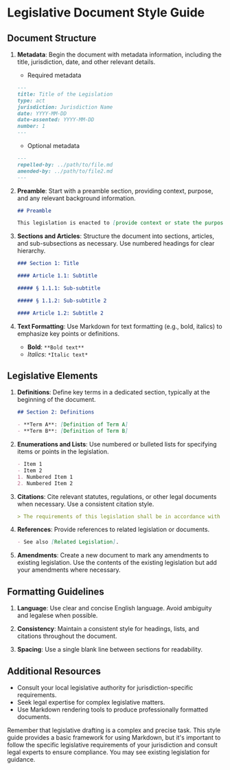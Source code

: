 # Legislative Document Style Guide

## Document Structure

1. **Metadata**: Begin the document with metadata information, including the title, jurisdiction, date, and other relevant details.

    * Required metadata

    ```markdown
    ---
    title: Title of the Legislation
    type: act
    jurisdiction: Jurisdiction Name
    date: YYYY-MM-DD
    date-assented: YYYY-MM-DD
    number: 1
    ---
    ```

    * Optional metadata

    ```markdown
    ---
    repelled-by: ../path/to/file.md
    amended-by: ../path/to/file2.md
    ---
    ```

2. **Preamble**: Start with a preamble section, providing context, purpose, and any relevant background information.

    ```markdown
    ## Preamble

    This legislation is enacted to [provide context or state the purpose].
    ```

3. **Sections and Articles**: Structure the document into sections, articles, and sub-subsections as necessary. Use numbered headings for clear hierarchy.

    ```markdown
    ### Section 1: Title

    #### Article 1.1: Subtitle

    ##### § 1.1.1: Sub-subtitle

    ##### § 1.1.2: Sub-subtitle 2

    #### Article 1.2: Subtitle 2
    ```

4. **Text Formatting**: Use Markdown for text formatting (e.g., bold, italics) to emphasize key points or definitions.

    * **Bold**: `**Bold text**`
    * *Italics*: `*Italic text*`

## Legislative Elements

1. **Definitions**: Define key terms in a dedicated section, typically at the beginning of the document.

    ```markdown
    ## Section 2: Definitions

    - **Term A**: [Definition of Term A]
    - **Term B**: [Definition of Term B]
    ```

2. **Enumerations and Lists**: Use numbered or bulleted lists for specifying items or points in the legislation.

    ```markdown
    - Item 1
    - Item 2
    1. Numbered Item 1
    2. Numbered Item 2
    ```

3. **Citations**: Cite relevant statutes, regulations, or other legal documents when necessary. Use a consistent citation style.

    ```markdown
    > The requirements of this legislation shall be in accordance with [Citation].
    ```

4. **References**: Provide references to related legislation or documents.

    ```markdown
    - See also [Related Legislation].
    ```

5. **Amendments**: Create a new document to mark any amendments to existing legislation. Use the contents of the existing legislation but add your amendments where necessary.

## Formatting Guidelines

1. **Language**: Use clear and concise English language. Avoid ambiguity and legalese when possible.

2. **Consistency**: Maintain a consistent style for headings, lists, and citations throughout the document.

3. **Spacing**: Use a single blank line between sections for readability.

## Additional Resources

* Consult your local legislative authority for jurisdiction-specific requirements.
* Seek legal expertise for complex legislative matters.
* Use Markdown rendering tools to produce professionally formatted documents.

Remember that legislative drafting is a complex and precise task. This style guide provides a basic framework for using Markdown, but it's important to follow the specific legislative requirements of your jurisdiction and consult legal experts to ensure compliance. You may see existing legislation for guidance.
